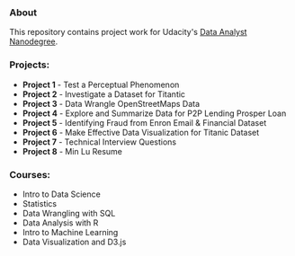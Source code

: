 ### About
This repository contains project work for Udacity's [Data Analyst Nanodegree](https://www.udacity.com/course/nd002).

### Projects:

- **Project 1** - Test a Perceptual Phenomenon
- **Project 2** - Investigate a Dataset for Titantic
- **Project 3** - Data Wrangle OpenStreetMaps Data
- **Project 4** - Explore and Summarize Data for P2P Lending Prosper Loan
- **Project 5** - Identifying Fraud from Enron Email & Financial Dataset
- **Project 6** - Make Effective Data Visualization for Titanic Dataset
- **Project 7** - Technical Interview Questions
- **Project 8** - Min Lu Resume

### Courses:
- Intro to Data Science
- Statistics
- Data Wrangling with SQL
- Data Analysis with R
- Intro to Machine Learning
- Data Visualization and D3.js


